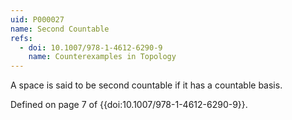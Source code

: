 ```yaml
---
uid: P000027
name: Second Countable
refs:
  - doi: 10.1007/978-1-4612-6290-9
    name: Counterexamples in Topology
---
```

A space is said to be second countable if it has a countable basis.

Defined on page 7 of {{doi:10.1007/978-1-4612-6290-9}}.
